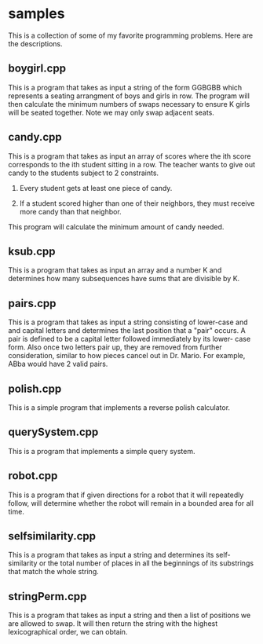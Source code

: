 # samples

This is a collection of some of my favorite programming problems. Here are the descriptions.

## boygirl.cpp

This is a program that takes as input a string of the form
GGBGBB which represents a seating arrangment of boys and 
girls in row. The program will then calculate the minimum
numbers of swaps necessary to ensure K girls will be seated
together. Note we may only swap adjacent seats.

## candy.cpp

This is a program that takes as input an array of scores
where the ith score corresponds to the ith student sitting
in a row. The teacher wants to give out candy to the students
subject to 2 constraints.

1) Every student gets at least one piece of candy.

2) If a student scored higher than one of their neighbors,
   they must receive more candy than that neighbor.

This program will calculate the minimum amount of candy needed.

## ksub.cpp

This is a program that takes as input an array and a
number K and determines how many subsequences have
sums that are divisible by K.

## pairs.cpp

This is a program that takes as input a string consisting of lower-case and
and capital letters and determines the last position that a "pair" occurs.
A pair is defined to be a capital letter followed immediately by its lower-
case form. Also once two letters pair up, they are removed from further
consideration, similar to how pieces cancel out in Dr. Mario. For example,
ABba would have 2 valid pairs. 

## polish.cpp

This is a simple program that implements a reverse polish calculator.

## querySystem.cpp

This is a program that implements a simple query system.

## robot.cpp

This is a program that if given directions for a robot
that it will repeatedly follow, will determine whether 
the robot will remain in a bounded area for all time.

## selfsimilarity.cpp

This is a program that takes as input a string and determines its self-similarity
or the total number of places in all the beginnings of its substrings that match
the whole string.

## stringPerm.cpp

This is a program that takes as input a string and then a list of positions
we are allowed to swap. It will then return the string with the highest
lexicographical order, we can obtain.
